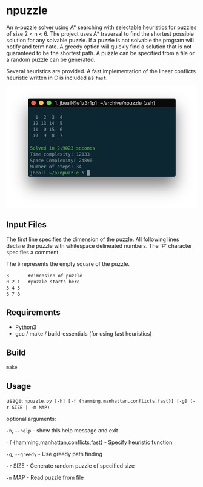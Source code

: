 # npuzzle
An n-puzzle solver using A* searching with selectable heuristics for puzzles of size 2 < n < 6.
The project uses A* traversal to find the shortest possible solution for any solvable puzzle. If a puzzle is not solvable the program will notify and terminate. A greedy option will quickly find a solution that is not guaranteed to be the shortest path. A puzzle can be specified from a file or a random puzzle can be generated.

Several heuristics are provided. A fast implementation of the linear conflicts heuristic written in C is included as `fast`.

![npuzzle-image](img/screen.png)

## Input Files
The first line specifies the dimension of the puzzle.
All following lines declare the puzzle with whitespace delineated numbers.
The '#' character specifies a comment.

The `0` represents the empty square of the puzzle.
```
3       #dimension of puzzle
0 2 1   #puzzle starts here
3 4 5
6 7 8
```

## Requirements
* Python3
* gcc / make / build-essentials (for using fast heuristics)

## Build
`make`

## Usage
usage: `npuzzle.py [-h] [-f {hamming,manhattan,conflicts,fast}] [-g] (-r SIZE | -m MAP)`

optional arguments:

  `-h`, `--help` - show this help message and exit

  `-f` {hamming,manhattan,conflicts,fast} - Specify heuristic function

  `-g`, `--greedy` - Use greedy path finding

  `-r` SIZE - Generate random puzzle of specified size

  `-m` MAP - Read puzzle from file
